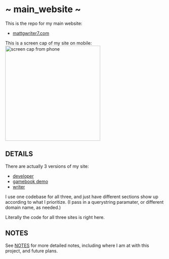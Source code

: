 # ~ main_website ~
This is the repo for my main website:   
* [mattgwriter7.com](https://mattgarvin.com)

This is a screen cap of my site on mobile:   
<img src="https://mattgwriter7.com/assets/github/html_mattgarvin.jpg" width="300" title="screen cap from phone">   

## DETAILS
There are actually 3 versions of my site:  
* [developer](https://mattgarvin.com)   
* [gamebook demo](https://mattgwriter7.com/?k=b)   
* [writer](https://mattgwriter7.com/?k=w)    

I use one codebase for all three, and just have different sections show up according to what I prioritize.  (I pass in a querystring paramater, or different domain name, as needed.)

Literally the code for all three sites is right here.  

## NOTES
See [NOTES](https://github.com/mattgwriter7/main_website/blob/main/NOTES.md)  for more detailed notes, including where I am at with this project, and future plans.
